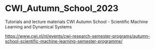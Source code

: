 # CWI_Autumn_School_2023

Tutorials and lecture materials CWI Autumn School - Scientific Machine Learning and Dynamical Systems

https://www.cwi.nl/nl/events/cwi-research-semester-programs/autumn-school-scientific-machine-learning-semester-programme/
